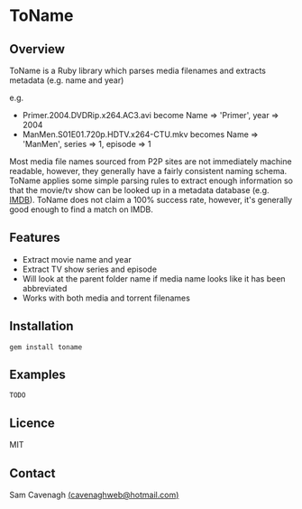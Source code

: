 # ToName

Overview
--------
ToName is a Ruby library which parses media filenames and extracts metadata (e.g. name and year)

e.g.
 
 * Primer.2004.DVDRip.x264.AC3.avi become Name => 'Primer', year => 2004
 * ManMen.S01E01.720p.HDTV.x264-CTU.mkv becomes Name => 'ManMen', series => 1, episode => 1

Most media file names sourced from P2P sites are not immediately machine readable, however, they generally have a fairly consistent naming schema.  ToName applies some simple parsing rules to extract enough information so that the movie/tv show can be looked up in a metadata database (e.g. [IMDB](http://www.imdb.com)).  ToName does not claim a 100% success rate, however, it's generally good enough to find a match on IMDB.

Features
--------
 * Extract movie name and year
 * Extract TV show series and episode
 * Will look at the parent folder name if media name looks like it has been abbreviated
 * Works with both media and torrent filenames

Installation
------------

	gem install toname

Examples
--------

	TODO
	
Licence
-------
MIT

Contact
-------
Sam Cavenagh [(cavenaghweb@hotmail.com)](mailto:cavenaghweb@hotmail.com)